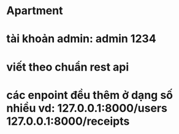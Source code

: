 # Apartment

# tài khoản admin: admin 1234

# viết theo chuẩn rest api

# các enpoint đều thêm ở dạng số nhiều vd: 127.0.0.1:8000/users  127.0.0.1:8000/receipts